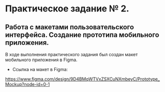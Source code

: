 # Практическое задание № 2.
## Работа с макетами пользовательского интерфейса. Создание прототипа мобильного приложения.

В ходе выполнения практического задания был создан макет мобильного приложения в Figma.
* Ссылка на макет в Figma:

https://www.figma.com/design/9D4BMqWTVxZSXCuNXmbeyC/Prototype_Mockup?node-id=0-1
